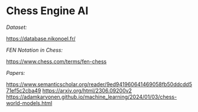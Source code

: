 # Chess Engine AI

*Dataset:*

https://database.nikonoel.fr/

*FEN Notation in Chess:*

https://www.chess.com/terms/fen-chess

*Papers:*

https://www.semanticscholar.org/reader/9ed941960641469058fb50ddcdd571ef5c2cba49
https://arxiv.org/html/2306.09200v2
https://adamkarvonen.github.io/machine_learning/2024/01/03/chess-world-models.html



